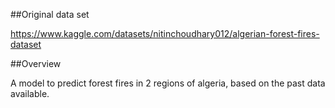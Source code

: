 ##Original data set

https://www.kaggle.com/datasets/nitinchoudhary012/algerian-forest-fires-dataset

##Overview

A model to predict forest fires in 2 regions of algeria, based on the past data available.

